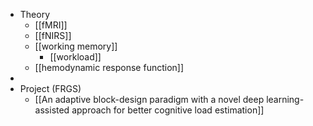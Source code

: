 - Theory
	- [[fMRI]]
	- [[fNIRS]]
	- [[working memory]]
		- [[workload]]
	- [[hemodynamic response function]]
-
- Project (FRGS)
	- [[An adaptive block-design paradigm with a novel deep learning-assisted approach for better cognitive load estimation]]